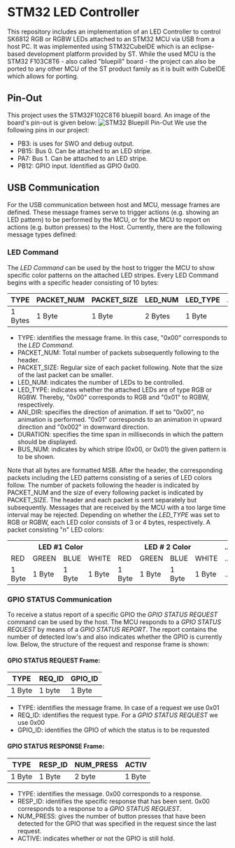 # STM32 LED Controller 
This repository includes an implementation of an LED Controller to control SK6812 RGB or RGBW LEDs attached 
to an STM32 MCU via USB from a host PC. It was implemented using STM32CubeIDE which is an eclipse-based development platform provided 
by ST. While the used MCU is the STM32 F103C8T6 - also called "bluepill" board - the project can 
also be ported to any other MCU of the ST product family as it is built with CubeIDE which allows for porting. 

## Pin-Out
This project uses the STM32F102C8T6 bluepill board. An image of the board's pin-out is given below:
![STM32 Bluepill Pin-Out](https://2.bp.blogspot.com/-gxCk0N-ntew/V5T_sjk-ASI/AAAAAAAAOC8/5ad3JX70DLwqF705LqAcdxwhtajkaYPxgCLcB/s1600/stm32f103c8t6_pinout.png "STM32 Bluepill Pin-Out")
We use the following pins in our project: 

* PB3: is uses for SWO and debug output. 
* PB15: Bus 0. Can be attached to an LED stripe.
* PA7: Bus 1. Can be attached to an LED stripe.
* PB12: GPIO input. Identified as GPIO 0x00.

## USB Communication
For the USB communication between host and MCU, message frames are defined. These message frames serve to trigger actions (e.g. showing an LED pattern)
to be performed by the MCU, or for the MCU to report on actions (e.g. button presses) to the Host. Currently, there are the following message types
defined: 
### LED Command
The _LED Command_ can be used by the host to trigger the MCU to show specific color patterns on the attached LED stripes. Every LED Command begins with a specific header consisting of 10 bytes: 

| TYPE    | PACKET_NUM | PACKET_SIZE | LED_NUM | LED_TYPE | ANI_DIR | DURATION | BUS_NUM |
|---------|------------|-------------|---------|----------|---------|----------|---------|
| 1 Bytes | 1 Byte     | 1 Byte      | 2 Bytes | 1 Byte   | 1 Bytes | 2 Bytes  | 1 Bytes |

* TYPE:  identifies the message frame. In this case, "0x00" corresponds to the _LED Command_.
* PACKET_NUM:  Total number of packets subsequently following to the header. 
* PACKET_SIZE:  Regular size of each packet following. Note that the size of the last packet can be smaller. 
* LED_NUM:  indicates the number of LEDs to be controlled.
* LED_TYPE: indicates whether the attached LEDs are of type RGB or RGBW. Thereby, "0x00" corresponds to RGB and "0x01" to RGBW, respectively.
* ANI_DIR: specifies the direction of animation. If set to "0x00", no animation is performed. "0x01" corresponds to an animation in upward direction and "0x002" in downward direction.
* DURATION: specifies the time span in milliseconds in which the pattern should be displayed. 
* BUS_NUM: indicates by which stripe (0x00, or 0x01) the given pattern is to be shown. 

Note that all bytes are formatted MSB. 
After the header, the corresponding packets including the LED patterns consisting of a series of LED colors follow. 
The number of packets following the header is indicated by PACKET_NUM and the size of every following packet is indicated by PACKET_SIZE.
The header and each packet is sent separately but subsequently. Messages that are received by the MCU with a too large time interval may be rejected. 
Depending on whether the _LED_TYPE_ was set to RGB or RGBW, each LED color consists of 3 or 4 bytes, respectively. A packet consisting "n" LED colors:
<table class="tg">
  <tr>
    <th class="tg-0pky" colspan="4">LED #1 Color</th>
    <th class="tg-0pky" colspan="4">LED # 2 Color</th>
    <th class="tg-0pky">...</th>
    <th class="tg-0pky" colspan="4">LED #n Color</th>
  </tr>
  <tr>
    <td class="tg-0pky">RED</td>
    <td class="tg-0pky">GREEN</td>
    <td class="tg-0pky">BLUE</td>
    <td class="tg-0lax">WHITE</td>
    <td class="tg-0pky">RED</td>
    <td class="tg-0lax">GREEN</td>
    <td class="tg-0lax">BLUE</td>
    <td class="tg-0lax">WHITE</td>
    <td class="tg-0pky">...</td>
    <td class="tg-0pky">GREEN</td>
    <td class="tg-0lax">BLUE</td>
    <td class="tg-0lax">BLUE</td>
    <td class="tg-0lax">WHITE</td>
  </tr>
  <tr>
    <td class="tg-0lax">1 Byte</td>
    <td class="tg-0lax">1 Byte</td>
    <td class="tg-0lax">1 Byte</td>
    <td class="tg-0lax">1 Byte</td>
    <td class="tg-0lax">1 Byte</td>
    <td class="tg-0lax">1 Byte</td>
    <td class="tg-0lax">1 Byte</td>
    <td class="tg-0lax">1 Byte</td>
    <td class="tg-0lax">...</td>
    <td class="tg-0lax">1 Byte</td>
    <td class="tg-0lax">1 Byte</td>
    <td class="tg-0lax">1 Byte</td>
    <td class="tg-0lax">1 Byte</td>
  </tr>
</table>

### GPIO STATUS Communication
To receive a status report of a specific GPIO the _GPIO STATUS REQUEST_ command can be used by the host. The MCU responds to a _GPIO STATUS REQUEST_ by means of a _GPIO STATUS REPORT_. The report contains the number of detected low's and also indicates whether the GPIO is currently low. Below, the structure of the request and response frame is shown:

#### GPIO STATUS REQUEST Frame:

| TYPE   | REQ_ID | GPIO_ID |
|--------|--------|---------|
| 1 Byte | 1 byte | 1 Byte  |

* TYPE: identifies the message frame. In case of a request we use 0x01
* REQ_ID: identifies the request type. For a _GPIO STATUS REQUEST_ we use 0x00 
* GPIO_ID: identifies the GPIO of which the status is to be requested

#### GPIO STATUS RESPONSE Frame:

| TYPE   | RESP_ID | NUM_PRESS | ACTIV  |
|--------|---------|-----------|--------|
| 1 Byte | 1 Byte  | 2 byte    | 1 Byte |

* TYPE: identifies the message. 0x00 corresponds to a response. 
* RESP_ID: identifies the specific response that has been sent. 0x00 corresponds to a response to a _GPIO STATUS REQUEST_.
* NUM_PRESS: gives the number of button presses that have been detected for the GPIO that was specified in the request since the last request. 
* ACTIVE: indicates whether or not the GPIO is still hold. 
